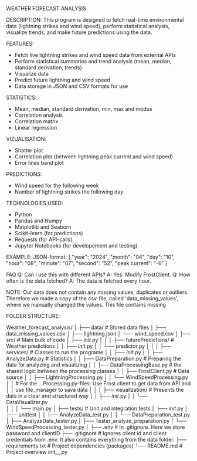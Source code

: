 WEATHER FORECAST ANALYSIS

DESCRIPTION: 
This program is designed to fetch real-time environmental data (lightning strikes and wind speed), perform statistical analysis, visualize trends, and make future predictions using the data. 

FEATURES: 
- Fetch live lightning strikes and wind speed data from external APIs
- Perform statistical summaries and trend analysis (mean, median, standard derivation, trends)
- Visualize data 
- Predict future lightning and wind speed 
- Data storage in JSON and CSV formats for use 

STATISTICS: 
- Mean, median, standard derivation, min, max and modus 
- Correlation analysis 
- Correlation matrix
- Linear regression 

VIZUALISATION: 
- Shatter plot 
- Correlation plot (between lightning peak current and wind speed)
- Error lines band plot 

PREDICTIONS: 
- Wind speed for the following week 
- Number of lightning strikes the following day 

TECHNOLOGIES USED: 
- Python 
- Pandas and Numpy 
- Matplotlib and Seaborn 
- Scikit-learn (for predictions)
- Requests (for API-calls)
- Jupyter Notebooks (for developement and testing)

EXAMPLE:
JSON-format: {
        "year": "2024",
        "month": "04",
        "day": "10",
        "hour": "08",
        "minute": "07",
        "second": "52",
        "peak current": "-6"
    }

FAQ
Q: Can I use this with different APIs?
A: Yes. Modify FrostClient. 
Q: How often is the data fetched?
A: The data is fetched every hour. 

NOTE: 
Our data does not contain any missing values, duplicates or outliers. Therefore we made a copy of the csv-file, called 'data_missing_values', where we manually changed the values. This file contains missing 


FOLDER STRUCTURE:

Weather_forecast_analysis/
│
├── data/ # Stored data files
│   ├── data_missing_values.csv
│   ├── lightning.json
│   └── wind_speed.csv
│
├── src/ # Main bulk of code
│   ├── _init_.py
│   │
│   ├── futurePredictions/ # Weather predictions
│   │   ├── _init_.py
│   │   └── predictor.py
│   │
│   ├── services/ # Classes to run the programe
│   │   ├── _init_.py
│   │   ├── AnalyzeData.py # Statistics
│   │   ├── DataPreparation.py # Preparing the data for analyzing and visualizing
│   │   ├── DataProcessingBase.py # the shared logic between the processing classes
│   │   ├── FrostClient.py # Data source
│   │   ├── LightningProcessing.py
│   │   └── WindSpeedProcessing.py 
│   │   # For the ...Processing.py-files: Use Frost client to get data from API and 
│   │     use file_manager to sava data
│   │ 
│   ├── visualization/ # Presents the data in a clear and structured way
│   │   ├── _init_.py
│   │   └── DataVisualizer.py  
│   │
│   └── main.py 
│
├── tests/ # Unit and integration tests
│   ├── _init_.py
│   ├── unittest
│   │   ├── AnalyzeData_test.py
│   │   └── DataPreparation_test.py
│   ├── AnalyzeData_tester.py
│   ├── Tester_analyze_preparation.py
│   └── WindSpeedProcessing_tester.py 
│
├── .env # In .gitignore. Here we store password and clientID
├── .gitignore # Ignores client id and client credentials from .env. It also contains everything from the data folder.
├── requirements.txt # Project dependencies (packages)
└── README.md # Project overview
init__.py
